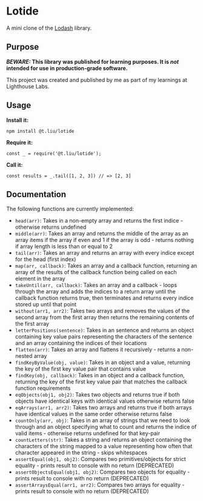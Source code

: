 # Lotide

A mini clone of the [Lodash](https://lodash.com) library.

## Purpose

**_BEWARE:_ This library was published for learning purposes. It is _not_ intended for use in production-grade software.**

This project was created and published by me as part of my learnings at Lighthouse Labs. 

## Usage

**Install it:**

`npm install @t.liu/lotide`

**Require it:**

`const _ = require('@t.liu/lotide');`

**Call it:**

`const results = _.tail([1, 2, 3]) // => [2, 3]`

## Documentation

The following functions are currently implemented:

* `head(arr)`: Takes in a non-empty array and returns the first indice - otherwise returns undefined
* `middle(arr)`: Takes an array and returns the middle of the array as an array items if
the array if even and 1 if the array is odd - returns nothing if array length is less than or equal to 2
* `tail(arr)`: Takes an array and returns an array with every indice except for the head (first index)
* `map(arr, callback)`: Takes an array and a callback function, returning an array of the results of the callback function being called on each element in the array
* `takeUntil(arr, callback)`: Takes an array and a callback - loops through the array and adds the indices to a return array until the callback function returns true, then terminates and returns every indice stored up until that point
* `without(arr1, arr2)`: Takes two arrays and removes the values of the second array from the first array then returns the remaining contents of the first array
* `letterPositions(sentence)`: Takes in an sentence and returns an object containing key value pairs representing the characters of the sentence and an array containing the indices of their locations
* `flatten(arr)`: Takes an array and flattens it recursively - returns a non-nested array
* `findKeyByValue(obj, value)`: Takes in an object and a value, returning the key of the first key value pair that contains value
* `findKey(obj, callback)`: Takes in an object and a callback function, returning the key of the first key value pair that matches the callback function requirements
* `eqObjects(obj1, obj2)`: Takes two objects and returns true if both objects have identical keys with identical values otherwise returns false
* `eqArrays(arr1, arr2)`: Takes two arrays and returns true if both arrays have identical values in the same order otherwise returns false
* `countOnly(arr, obj)`: Takes in an array of strings that we need to look through and an object specifying what to count and returns the indice of valid items - otherwise returns undefined for that key-pair
* `countLetters(str)`: Takes a string and returns an object containing the characters of the string mapped to a value representing how often that character appeared in the string - skips whitespaces
* `assertEqual(obj1, obj2)`: Compares two primitives/objects for strict equality - prints result to console with no return (DEPRECATED)
* `assertObjectsEqual(obj1, obj2)`: Compares two objects for equality - prints result to console with no return (DEPRECATED)
* `assertArraysEqual(arr1, arr2)`: Compares two arrays for equality - prints result to console with no return (DEPRECATED)